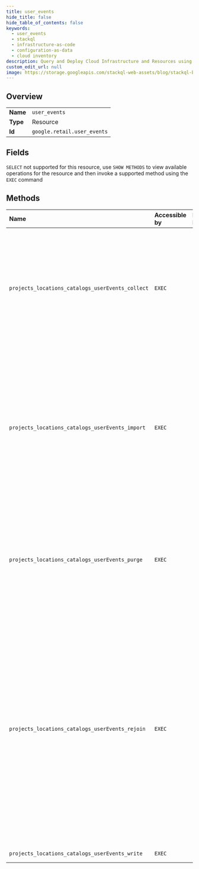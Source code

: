 ```yaml
---
title: user_events
hide_title: false
hide_table_of_contents: false
keywords:
  - user_events
  - stackql
  - infrastructure-as-code
  - configuration-as-data
  - cloud inventory
description: Query and Deploy Cloud Infrastructure and Resources using SQL
custom_edit_url: null
image: https://storage.googleapis.com/stackql-web-assets/blog/stackql-blog-post-featured-image.png
---
```

  
    

## Overview
<table><tbody>
<tr><td><b>Name</b></td><td><code>user_events</code></td></tr>
<tr><td><b>Type</b></td><td>Resource</td></tr>
<tr><td><b>Id</b></td><td><code>google.retail.user_events</code></td></tr>
</tbody></table>

## Fields
`SELECT` not supported for this resource, use `SHOW METHODS` to view available operations for the resource and then invoke a supported method using the `EXEC` command  
## Methods
| Name | Accessible by | Required Params | Description |
|:-----|:--------------|:----------------|:------------|
| `projects_locations_catalogs_userEvents_collect` | `EXEC` | `parent` | Writes a single user event from the browser. This uses a GET request to due to browser restriction of POST-ing to a 3rd party domain. This method is used only by the Retail API JavaScript pixel and Google Tag Manager. Users should not call this method directly. |
| `projects_locations_catalogs_userEvents_import` | `EXEC` | `parent` | Bulk import of User events. Request processing might be synchronous. Events that already exist are skipped. Use this method for backfilling historical user events. Operation.response is of type ImportResponse. Note that it is possible for a subset of the items to be successfully inserted. Operation.metadata is of type ImportMetadata. |
| `projects_locations_catalogs_userEvents_purge` | `EXEC` | `parent` | Deletes permanently all user events specified by the filter provided. Depending on the number of events specified by the filter, this operation could take hours or days to complete. To test a filter, use the list command first. |
| `projects_locations_catalogs_userEvents_rejoin` | `EXEC` | `parent` | Starts a user event rejoin operation with latest product catalog. Events will not be annotated with detailed product information if product is missing from the catalog at the time the user event is ingested, and these events are stored as unjoined events with a limited usage on training and serving. This method can be used to start a join operation on specified events with latest version of product catalog. It can also be used to correct events joined with the wrong product catalog. A rejoin operation can take hours or days to complete. |
| `projects_locations_catalogs_userEvents_write` | `EXEC` | `parent` | Writes a single user event. |
